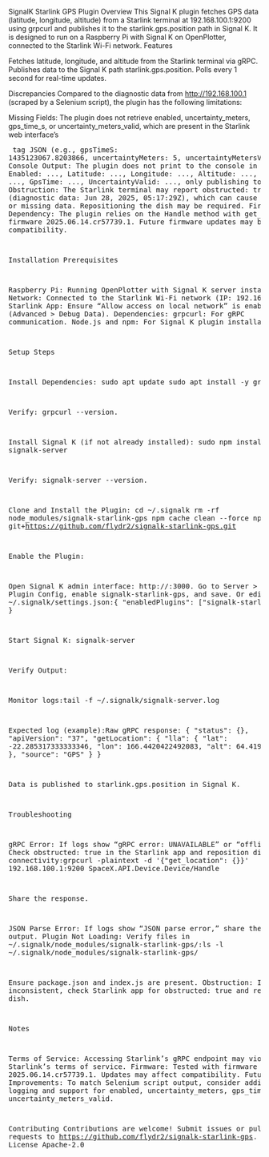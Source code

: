 SignalK Starlink GPS Plugin
Overview
This Signal K plugin fetches GPS data (latitude, longitude, altitude) from a Starlink terminal at 192.168.100.1:9200 using grpcurl and publishes it to the starlink.gps.position path in Signal K. It is designed to run on a Raspberry Pi with Signal K on OpenPlotter, connected to the Starlink Wi-Fi network.
Features

Fetches latitude, longitude, and altitude from the Starlink terminal via gRPC.
Publishes data to the Signal K path starlink.gps.position.
Polls every 1 second for real-time updates.

Discrepancies
Compared to the diagnostic data from http://192.168.100.1 (scraped by a Selenium script), the plugin has the following limitations:

Missing Fields: The plugin does not retrieve enabled, uncertainty_meters, gps_time_s, or uncertainty_meters_valid, which are present in the Starlink web interface’s <pre> tag JSON (e.g., gpsTimeS: 1435123067.8203866, uncertaintyMeters: 5, uncertaintyMetersValid: true).
Console Output: The plugin does not print to the console in the format Enabled: ..., Latitude: ..., Longitude: ..., Altitude: ..., Uncertainty: ..., GpsTime: ..., UncertaintyValid: ..., only publishing to Signal K.
Obstruction: The Starlink terminal may report obstructed: true (diagnostic data: Jun 28, 2025, 05:17:29Z), which can cause gRPC errors or missing data. Repositioning the dish may be required.
Firmware Dependency: The plugin relies on the Handle method with get_location for firmware 2025.06.14.cr57739.1. Future firmware updates may break compatibility.

Installation
Prerequisites

Raspberry Pi: Running OpenPlotter with Signal K server installed.
Network: Connected to the Starlink Wi-Fi network (IP: 192.168.100.1).
Starlink App: Ensure “Allow access on local network” is enabled (Advanced > Debug Data).
Dependencies:
grpcurl: For gRPC communication.
Node.js and npm: For Signal K plugin installation.



Setup Steps

Install Dependencies:
sudo apt update
sudo apt install -y grpcurl

Verify: grpcurl --version.

Install Signal K (if not already installed):
sudo npm install -g signalk-server

Verify: signalk-server --version.

Clone and Install the Plugin:
cd ~/.signalk
rm -rf node_modules/signalk-starlink-gps
npm cache clean --force
npm install git+https://github.com/flydr2/signalk-starlink-gps.git


Enable the Plugin:

Open Signal K admin interface: http://<pi-ip>:3000.
Go to Server > Plugin Config, enable signalk-starlink-gps, and save.
Or edit ~/.signalk/settings.json:{
  "enabledPlugins": ["signalk-starlink-gps"]
}




Start Signal K:
signalk-server


Verify Output:

Monitor logs:tail -f ~/.signalk/signalk-server.log


Expected log (example):Raw gRPC response: { "status": {}, "apiVersion": "37", "getLocation": { "lla": { "lat": -22.285317333333346, "lon": 166.4420422492083, "alt": 64.41999999954726 }, "source": "GPS" } }


Data is published to starlink.gps.position in Signal K.



Troubleshooting

gRPC Error: If logs show “gRPC error: UNAVAILABLE” or “offline”:
Check obstructed: true in the Starlink app and reposition dish.
Test connectivity:grpcurl -plaintext -d '{"get_location": {}}' 192.168.100.1:9200 SpaceX.API.Device.Device/Handle

Share the response.


JSON Parse Error: If logs show “JSON parse error,” share the full log output.
Plugin Not Loading: Verify files in ~/.signalk/node_modules/signalk-starlink-gps/:ls -l ~/.signalk/node_modules/signalk-starlink-gps/

Ensure package.json and index.js are present.
Obstruction: If data is inconsistent, check Starlink app for obstructed: true and reposition dish.

Notes

Terms of Service: Accessing Starlink’s gRPC endpoint may violate Starlink’s terms of service.
Firmware: Tested with firmware 2025.06.14.cr57739.1. Updates may affect compatibility.
Future Improvements: To match Selenium script output, consider adding console logging and support for enabled, uncertainty_meters, gps_time_s, and uncertainty_meters_valid.

Contributing
Contributions are welcome! Submit issues or pull requests to https://github.com/flydr2/signalk-starlink-gps.
License
Apache-2.0
